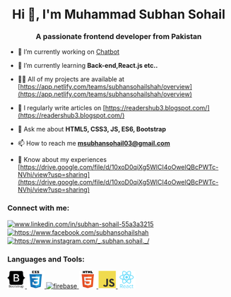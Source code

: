 <h1 align="center">Hi 👋, I'm Muhammad Subhan Sohail</h1>
<h3 align="center">A passionate frontend developer from Pakistan</h3>

- 🔭 I’m currently working on [Chatbot](http://enchanting-flan-c426ca.netlify.app/)

- 🌱 I’m currently learning **Back-end,React.js etc..**

- 👨‍💻 All of my projects are available at [https://app.netlify.com/teams/subhansohailshah/overview](https://app.netlify.com/teams/subhansohailshah/overview)

- 📝 I regularly write articles on [https://readershub3.blogspot.com/](https://readershub3.blogspot.com/)

- 💬 Ask me about **HTML5, CSS3, JS, ES6, Bootstrap**

- 📫 How to reach me **msubhansohail03@gmail.com**

- 📄 Know about my experiences [https://drive.google.com/file/d/10xoD0qiXg5WlCI4oOwelQBcPWTc-NVhj/view?usp=sharing](https://drive.google.com/file/d/10xoD0qiXg5WlCI4oOwelQBcPWTc-NVhj/view?usp=sharing)

<h3 align="left">Connect with me:</h3>
<p align="left">
<a href="https://linkedin.com/in/www.linkedin.com/in/subhan-sohail-55a3a3215" target="blank"><img align="center" src="https://raw.githubusercontent.com/rahuldkjain/github-profile-readme-generator/master/src/images/icons/Social/linked-in-alt.svg" alt="www.linkedin.com/in/subhan-sohail-55a3a3215" height="30" width="40" /></a>
<a href="https://fb.com/https://www.facebook.com/subhansohailshah" target="blank"><img align="center" src="https://raw.githubusercontent.com/rahuldkjain/github-profile-readme-generator/master/src/images/icons/Social/facebook.svg" alt="https://www.facebook.com/subhansohailshah" height="30" width="40" /></a>
<a href="https://instagram.com/https://www.instagram.com/_.subhan.sohail._/" target="blank"><img align="center" src="https://raw.githubusercontent.com/rahuldkjain/github-profile-readme-generator/master/src/images/icons/Social/instagram.svg" alt="https://www.instagram.com/_.subhan.sohail._/" height="30" width="40" /></a>
</p>

<h3 align="left">Languages and Tools:</h3>
<p align="left"> <a href="https://getbootstrap.com" target="_blank" rel="noreferrer"> <img src="https://raw.githubusercontent.com/devicons/devicon/master/icons/bootstrap/bootstrap-plain-wordmark.svg" alt="bootstrap" width="40" height="40"/> </a> <a href="https://www.w3schools.com/css/" target="_blank" rel="noreferrer"> <img src="https://raw.githubusercontent.com/devicons/devicon/master/icons/css3/css3-original-wordmark.svg" alt="css3" width="40" height="40"/> </a> <a href="https://firebase.google.com/" target="_blank" rel="noreferrer"> <img src="https://www.vectorlogo.zone/logos/firebase/firebase-icon.svg" alt="firebase" width="40" height="40"/> </a> <a href="https://www.w3.org/html/" target="_blank" rel="noreferrer"> <img src="https://raw.githubusercontent.com/devicons/devicon/master/icons/html5/html5-original-wordmark.svg" alt="html5" width="40" height="40"/> </a> <a href="https://developer.mozilla.org/en-US/docs/Web/JavaScript" target="_blank" rel="noreferrer"> <img src="https://raw.githubusercontent.com/devicons/devicon/master/icons/javascript/javascript-original.svg" alt="javascript" width="40" height="40"/> </a> <a href="https://reactjs.org/" target="_blank" rel="noreferrer"> <img src="https://raw.githubusercontent.com/devicons/devicon/master/icons/react/react-original-wordmark.svg" alt="react" width="40" height="40"/> </a> </p>
